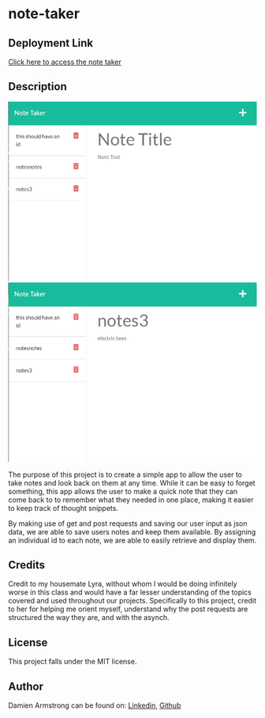 # note-taker

## Deployment Link

<a href="https://note-taker-darmstrong-72522.herokuapp.com/">Click here to access the note taker</a>

## Description

<img src="./public/assets/images/saved-notes.png" alt="Example of the app showing the notepad and saved notes to the left" />
<img src="./public/assets/images/notes3.png" alt="Example of a stored note redisplayed" /> 

The purpose of this project is to create a simple app to allow the user to take notes and look back on them at any time. While it can be easy to forget something, this app allows the user to make a quick note that they can come back to to remember what they needed in one place, making it easier to keep track of thought snippets. 

By making use of get and post requests and saving our user input as json data, we are able to save users notes and keep them available. By assigning an individual id to each note, we are able to easily retrieve and display them.

## Credits
Credit to my housemate Lyra, without whom I would be doing infinitely worse in this class and would have a far lesser understanding of the topics covered and used throughout our projects. Specifically to this project, credit to her for helping me orient myself, understand why the post requests are structured the way they are, and with the asynch.

## License
This project falls under the MIT license.

## Author
Damien Armstrong can be found on: <a href="https://www.linkedin.com/in/damien-armstrong-412319138/">Linkedin</a>, <a href="https://github.com/pirosvs">Github</a>